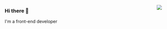 <a href="https://github.com/miot" target="_blank"><img align="right" src="https://github-readme-stats.vercel.app/api/top-langs/?username=miot&layout=compact" /></a>
### Hi there 👋

I'm a front-end developer
